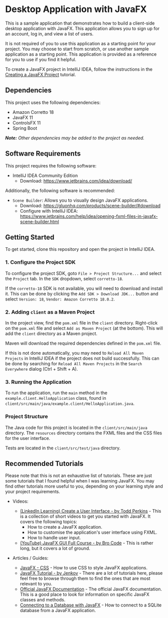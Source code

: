 # Desktop Application with JavaFX

This is a sample application that demonstrates how to build a client-side desktop application with JavaFX. This application allows you to sign up for an account, log in, and view a list of users.

It is not required of you to use this application as a starting point for your project. You may choose to start from scratch, or use another sample application as a starting point. This application is provided as a reference for you to use if you find it helpful.

To create a JavaFX project in IntelliJ IDEA, follow the instructions in the [Creating a JavaFX Project](https://www.jetbrains.com/help/idea/javafx.html#create-javafx-project) tutorial.

## Dependencies

This project uses the following dependencies:

- Amazon Corretto 18
- JavaFX 11
- ControlsFX 11
- Spring Boot

***Note:** Other dependencies may be added to the project as needed.*

## Software Requirements

This project requires the following software:

- IntelliJ IDEA Community Edition
  - Download: https://www.jetbrains.com/idea/download/

Additionally, the following software is recommended:

- `Scene Builder`: Allows you to visually design JavaFX applications.
  - Download: https://gluonhq.com/products/scene-builder/#download
  - Configure with IntelliJ IDEA: https://www.jetbrains.com/help/idea/opening-fxml-files-in-javafx-scene-builder.html

## Getting Started

To get started, clone this repository and open the project in IntelliJ IDEA. 

### 1. Configure the Project SDK

To configure the project SDK, goto `File > Project Structure...` and select the `Project` tab. In the `SDK` dropdown, select `corretto-18`. 

If the `corretto-18` SDK is not available, you will need to download and install it. This can be done by clicking the `Add SDK > Download JDK...` button and select `Version: 18`, `Vendor: Amazon Corretto 18.0.2`.

### 2. Adding `client` as a Maven Project

In the project view, find the `pom.xml` file in the `client` directory. Right-click on the `pom.xml` file and select `Add as Maven Project` (at the bottom). This will add the `client` directory as a Maven project.

Maven will download the required dependencies defined in the `pom.xml` file.

If this is not done automatically, you may need to `Reload All Maven Projects` in IntelliJ IDEA if the project does not build successfully. This can be done by searching for `Reload All Maven Projects` in the `Search Everywhere` dialog (Ctrl + Shift + A).

### 3. Running the Application

To run the application, run the `main` method in the `example.client.HelloApplication` class, found in `client/src/main/java/example.client/HelloApplication.java`.

### Project Structure

The Java code for this project is located in the `client/src/main/java` directory. The `resources` directory contains the FXML files and the CSS files for the user interface.

Tests are located in the `client/src/test/java` directory.

## Recommended Tutorials

Please note that this is not an exhaustive list of tutorials. These are just some tutorials that I found helpful when I was learning JavaFX. You may find other tutorials more useful to you, depending on your learning style and your project requirements.

- Videos:
  - [(LinkedIn Learning) Create a User Interface - by Todd Perkins](https://www.linkedin.com/learning/learning-java-applications-14700256/creating-a-javafx-application?autoplay=true&resume=false&u=57080313) - This is a collection of short videos to get you started with JavaFX. It covers the following topics:
    - How to create a JavaFX application.
    - How to customise the application's user interface using FXML.
    - How to handle user input.
  - [(YouTube) JavaFX GUI Full Course - by Bro Code](https://www.youtube.com/watch?v=QqXQXo9oY6E) - This is rather long, but it covers a lot of ground.

- Articles / Guides:
  - [JavaFX - CSS](https://www.tutorialspoint.com/javafx/javafx_css.htm) - How to use CSS to style JavaFX applications.
  - [JavaFX Tutorial - by Jenkov](https://jenkov.com/tutorials/javafx/index.html) - There are a lot of tutorials here, please feel free to browse through them to find the ones that are most relevant to you.
  - [Official JavaFX Documentation](https://openjfx.io/javadoc/11/) - The official JavaFX documentation. This is a good place to look for information on specific JavaFX classes and methods.
  - [Connecting to a Database with JavaFX](https://edencoding.com/connect-javafx-with-sqlite/) - How to connect to a SQLite database from a JavaFX application.

